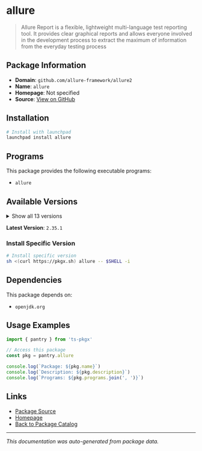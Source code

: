 # allure

> Allure Report is a flexible, lightweight multi-language test reporting tool. It provides clear graphical reports and allows everyone involved in the development process to extract the maximum of information from the everyday testing process

## Package Information

- **Domain**: `github.com/allure-framework/allure2`
- **Name**: `allure`
- **Homepage**: Not specified
- **Source**: [View on GitHub](https://github.com/pkgxdev/pantry/tree/main/projects/github.com/allure-framework/allure2/package.yml)

## Installation

```bash
# Install with launchpad
launchpad install allure
```

## Programs

This package provides the following executable programs:

- `allure`

## Available Versions

<details>
<summary>Show all 13 versions</summary>

- `2.35.1`, `2.35.0`, `2.34.1`, `2.34.0`, `2.33.0`
- `2.32.2`, `2.32.0`, `2.31.0`, `2.30.0`, `2.29.0`
- `2.28.0`, `2.27.0`, `2.26.0`

</details>

**Latest Version**: `2.35.1`

### Install Specific Version

```bash
# Install specific version
sh <(curl https://pkgx.sh) allure -- $SHELL -i
```

## Dependencies

This package depends on:

- `openjdk.org`

## Usage Examples

```typescript
import { pantry } from 'ts-pkgx'

// Access this package
const pkg = pantry.allure

console.log(`Package: ${pkg.name}`)
console.log(`Description: ${pkg.description}`)
console.log(`Programs: ${pkg.programs.join(', ')}`)
```

## Links

- [Package Source](https://github.com/pkgxdev/pantry/tree/main/projects/github.com/allure-framework/allure2/package.yml)
- [Homepage](#)
- [Back to Package Catalog](../../../package-catalog.md)

---

*This documentation was auto-generated from package data.*
